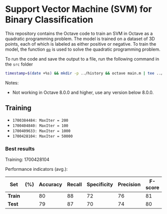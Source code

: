 # Support Vector Machine (SVM) for Binary Classification

This repository contains the Octave code to train an SVM in Octave as a quadratic programming problem.
The model is trained on a dataset of 3D points, each of which is labeled as either positive or negative.
To train the model, the function [`qp`](https://docs.octave.org/v4.2.0/Quadratic-Programming.html) is used to solve the quadratic programming problem.

To run the code and save the output to a file, run the following command in the `src` folder

```bash
timestamp=$(date +%s) && mkdir -p ../history && octave main.m | tee ../history/train_$timestamp.txt 
```

Notes:

- Not working in Octave 8.0.0 and higher, use any version below 8.0.0.

## Training

- `1700384484: MaxIter = 200`
- `1700404840: MaxIter = 100`
- `1700409633: MaxIter = 1000`
- `1700428104: MaxIter = 50000`

### Best results

Training: 1700428104

Performance indicators (avg.):


| Set       | (%) | Accuracy | Recall | Specificity | Precision | F-score |
|-----------|-----|----------|--------|-------------|-----------|---------|
| **Train** |     |       80 |     88 |          72 |        76 |      81 |
| **Test**  |     |       79 |     87 |          70 |        74 |      80 |
